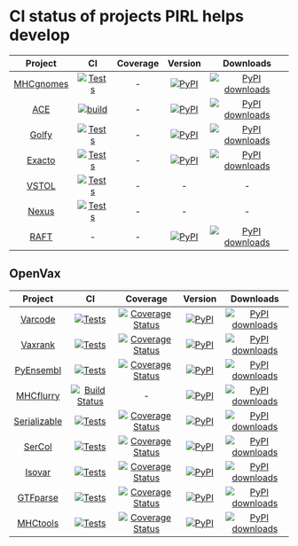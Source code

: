 # CI status of projects PIRL helps develop
| Project | CI  | Coverage | Version | Downloads |
|:--:|:--:|:--:|:--:|:--:|
| [MHCgnomes](https://www.github.com/pirl-unc/mhcgnomes) | [![Tests](https://github.com/pirl-unc/mhcgnomes/actions/workflows/tests.yml/badge.svg)](https://github.com/openvax/varcode/actions/workflows/tests.yml) | - |  <a href="https://pypi.python.org/pypi/mhcgnomes/"><img src="https://img.shields.io/pypi/v/mhcgnomes?maxAge=1000" alt="PyPI" /></a> | [![PyPI downloads](https://img.shields.io/pypi/dm/mhcgnomes.svg)](https://pypistats.org/packages/mhcgnomes) |
| [ACE](https://www.github.com/pirl-unc/ace) | [![build](https://github.com/pirl-unc/ace/actions/workflows/main.yml/badge.svg?branch=main)](https://github.com/pirl-unc/ace/actions/workflows/main.yml) | - | <a href="https://pypi.python.org/pypi/ace-elispot/"><img src="https://img.shields.io/pypi/v/ace-elispot?maxAge=1000" alt="PyPI" /></a> | [![PyPI downloads](https://img.shields.io/pypi/dm/ace-elispot.svg)](https://pypistats.org/packages/ace-elispot) |
| [Golfy](https://github.com/pirl-unc/golfy) | [![Tests](https://github.com/pirl-unc/golfy/actions/workflows/tests.yml/badge.svg)](https://github.com/pirl-unc/golfy/actions/workflows/tests.yml) | - |  <a href="https://pypi.python.org/pypi/golfy/"><img src="https://img.shields.io/pypi/v/golfy?maxAge=1000" alt="PyPI" /></a> | [![PyPI downloads](https://img.shields.io/pypi/dm/golfy.svg)](https://pypistats.org/packages/golfy) |
| [Exacto](https://www.github.com/pirl-unc/exacto) | [![Tests](https://github.com/pirl-unc/exacto/actions/workflows/main.yml/badge.svg)](https://github.com/pirl-unc/exacto/actions/workflows/main.yml) | - | <a href="https://pypi.python.org/pypi/exacto/"><img src="https://img.shields.io/pypi/v/exacto?maxAge=1000" alt="PyPI" /></a> | [![PyPI downloads](https://img.shields.io/pypi/dm/exacto.svg)](https://pypistats.org/packages/exacto) |
| [VSTOL](https://www.github.com/pirl-unc/vstol) | [![Tests](https://github.com/pirl-unc/vstol/actions/workflows/main.yml/badge.svg)](https://github.com/pirl-unc/vstol/actions/workflows/main.yml) | - | - | - |
| [Nexus](https://www.github.com/pirl-unc/vstol) | [![Tests](https://github.com/pirl-unc/vstol/actions/workflows/main.yml/badge.svg)](https://github.com/pirl-unc/vstol/actions/workflows/main.yml) | - | - | - |
| [RAFT](https://github.com/pirl-unc/raft) | - | - |  <a href="https://pypi.python.org/pypi/reproducible-analyses-framework-and-tools/"><img src="https://img.shields.io/pypi/v/reproducible-analyses-framework-and-tools?maxAge=1000" alt="PyPI" /></a> | [![PyPI downloads](https://img.shields.io/pypi/dm/reproducible-analyses-framework-and-tools.svg)](https://pypistats.org/packages/reproducible-analyses-framework-and-tools) 


## OpenVax

| Project | CI | Coverage | Version | Downloads |
|:--:|:--:|:--:|:--:|:--:|
| [Varcode](https://www.github.com/openvax/varcode) | [![Tests](https://github.com/openvax/varcode/actions/workflows/tests.yml/badge.svg)](https://github.com/openvax/varcode/actions/workflows/tests.yml) | <a href="https://coveralls.io/github/openvax/varcode"><img src="https://coveralls.io/repos/openvax/varcode/badge.svg" alt="Coverage Status" /></a> |  <a href="https://pypi.python.org/pypi/varcode/"><img src="https://img.shields.io/pypi/v/varcode.svg?maxAge=1000" alt="PyPI" /></a> | [![PyPI downloads](https://img.shields.io/pypi/dm/varcode.svg)](https://pypistats.org/packages/varcode) |
| [Vaxrank](https://www.github.com/openvax/vaxrank) | [![Tests](https://github.com/openvax/vaxrank/actions/workflows/tests.yml/badge.svg)](https://github.com/openvax/vaxrank/actions/workflows/tests.yml) | <a href="https://coveralls.io/github/openvax/vaxrank"><img src="https://coveralls.io/repos/openvax/vaxrank/badge.svg" alt="Coverage Status" /></a> |  <a href="https://pypi.python.org/pypi/vaxrank/"><img src="https://img.shields.io/pypi/v/vaxrank?maxAge=1000" alt="PyPI" /></a> | [![PyPI downloads](https://img.shields.io/pypi/dm/vaxrank.svg)](https://pypistats.org/packages/vaxrank) |
| [PyEnsembl](https://www.github.com/openvax/pyensembl) | [![Tests](https://github.com/openvax/pyensembl/actions/workflows/tests.yml/badge.svg)](https://github.com/openvax/pyensembl/actions/workflows/tests.yml) | <a href="https://coveralls.io/github/openvax/pyensembl"><img src="https://coveralls.io/repos/openvax/pyensembl/badge.svg" alt="Coverage Status" /></a> |  <a href="https://pypi.python.org/pypi/pyensembl/"><img src="https://img.shields.io/pypi/v/pyensembl?maxAge=1000" alt="PyPI" /></a> | [![PyPI downloads](https://img.shields.io/pypi/dm/pyensembl.svg)](https://pypistats.org/packages/pyensembl) |
| [MHCflurry](https://www.github.com/openvax/mhcflurry) | [![Build Status](https://github.com/openvax/mhcflurry/actions/workflows/ci.yml/badge.svg)](https://github.com/openvax/mhcflurry/actions/workflows/ci.yml) | - |  <a href="https://pypi.python.org/pypi/mhcflurry/"><img src="https://img.shields.io/pypi/v/mhcflurry?maxAge=1000" alt="PyPI" /></a> | [![PyPI downloads](https://img.shields.io/pypi/dm/mhcflurry.svg)](https://pypistats.org/packages/mhcflurry) 
| [Serializable](https://www.github.com/openvax/serializable) | [![Tests](https://github.com/openvax/serializable/actions/workflows/tests.yml/badge.svg)](https://github.com/openvax/serializable/actions/workflows/tests.yml) | <a href="https://coveralls.io/github/openvax/serializable"><img src="https://coveralls.io/repos/openvax/serializable/badge.svg" alt="Coverage Status" /></a> |  <a href="https://pypi.python.org/pypi/serializable/"><img src="https://img.shields.io/pypi/v/serializable?maxAge=1000" alt="PyPI" /></a> | [![PyPI downloads](https://img.shields.io/pypi/dm/serializable.svg)](https://pypistats.org/packages/serializable) |
| [SerCol](https://www.github.com/openvax/sercol) | [![Tests](https://github.com/openvax/sercol/actions/workflows/tests.yml/badge.svg)](https://github.com/openvax/sercol/actions/workflows/tests.yml) | <a href="https://coveralls.io/github/openvax/sercol"><img src="https://coveralls.io/repos/openvax/sercol/badge.svg" alt="Coverage Status" /></a> |  <a href="https://pypi.python.org/pypi/sercol/"><img src="https://img.shields.io/pypi/v/sercol?maxAge=1000" alt="PyPI" /></a> | [![PyPI downloads](https://img.shields.io/pypi/dm/sercol.svg)](https://pypistats.org/packages/sercol) |
| [Isovar](https://www.github.com/openvax/isovar) | [![Tests](https://github.com/openvax/isovar/actions/workflows/tests.yml/badge.svg)](https://github.com/openvax/isovar/actions/workflows/tests.yml) | <a href="https://coveralls.io/github/openvax/isovar"><img src="https://coveralls.io/repos/openvax/isovar/badge.svg" alt="Coverage Status" /></a> |  <a href="https://pypi.python.org/pypi/isovar/"><img src="https://img.shields.io/pypi/v/isovar?maxAge=1000" alt="PyPI" /></a> | [![PyPI downloads](https://img.shields.io/pypi/dm/isovar.svg)](https://pypistats.org/packages/isovar) |
| [GTFparse](https://www.github.com/openvax/gtfparse) | [![Tests](https://github.com/openvax/gtfparse/actions/workflows/tests.yml/badge.svg)](https://github.com/openvax/gtfparse/actions/workflows/tests.yml) | <a href="https://coveralls.io/github/openvax/gtfparse"><img src="https://coveralls.io/repos/openvax/gtfparse/badge.svg" alt="Coverage Status" /></a> |  <a href="https://pypi.python.org/pypi/gtfparse/"><img src="https://img.shields.io/pypi/v/gtfparse?maxAge=1000" alt="PyPI" /></a> | [![PyPI downloads](https://img.shields.io/pypi/dm/gtfparse.svg)](https://pypistats.org/packages/gtfparse) |
| [MHCtools](https://www.github.com/openvax/mhctools) | [![Tests](https://github.com/openvax/mhctools/actions/workflows/tests.yml/badge.svg)](https://github.com/openvax/mhctools/actions/workflows/tests.yml) | <a href="https://coveralls.io/github/openvax/mhctools"><img src="https://coveralls.io/repos/openvax/mhctools/badge.svg" alt="Coverage Status" /></a> |  <a href="https://pypi.python.org/pypi/mhctools/"><img src="https://img.shields.io/pypi/v/mhctools?maxAge=1000" alt="PyPI" /></a> | [![PyPI downloads](https://img.shields.io/pypi/dm/mhctools.svg)](https://pypistats.org/packages/mhctools) |
